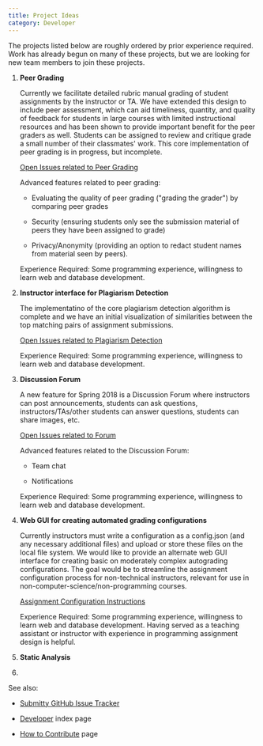 ```yaml
---
title: Project Ideas
category: Developer
---
```



The projects listed below are roughly ordered by prior experience
required.  Work has already begun on many of these projects, but we
are looking for new team members to join these projects.


1. **Peer Grading**   

   Currently we facilitate detailed rubric manual grading of student
   assignments by the instructor or TA.  We have extended this design
   to include peer assessment, which can aid timeliness, quantity, and
   quality of feedback for students in large courses with limited
   instructional resources and has been shown to provide important
   benefit for the peer graders as well.  Students can be assigned to
   review and critique grade a small number of their classmates' work.
   This core implementation of peer grading is in progress, but
   incomplete.

   [Open Issues related to Peer Grading](https://github.com/Submitty/Submitty/issues?utf8=%E2%9C%93&q=is%3Aissue+is%3Aopen+peer)

   Advanced features related to peer grading:

   * Evaluating the quality of peer grading ("grading the grader") by
     comparing peer grades

   * Security (ensuring students only see the submission material of
     peers they have been assigned to grade)

   * Privacy/Anonymity (providing an option to redact student names
     from material seen by peers).

   Experience Required: Some programming experience, willingness to
   learn web and database development.


2. **Instructor interface for Plagiarism Detection**

   The implementatino of the core plagiarism detection algorithm is
   complete and we have an initial visualization of similarities
   between the top matching pairs of assignment submissions.

   [Open Issues related to Plagiarism Detection](https://github.com/Submitty/Submitty/issues?utf8=%E2%9C%93&q=is%3Aissue+is%3Aopen+plagiarism)

   Experience Required: Some programming experience, willingness to
   learn web and database development.


5. **Discussion Forum**

   A new feature for Spring 2018 is a Discussion Forum where
   instructors can post announcements, students can ask questions,
   instructors/TAs/other students can answer questions, students can
   share images, etc.  

   [Open Issues related to Forum](https://github.com/Submitty/Submitty/issues?utf8=%E2%9C%93&q=is%3Aissue+is%3Aopen+forum)

   Advanced features related to the Discussion Forum:

   * Team chat

   * Notifications

   Experience Required: Some programming experience, willingness to
   learn web and database development.


3. **Web GUI for creating automated grading configurations**

   Currently instructors must write a configuration as a config.json
   (and any necessary additional files) and upload or store these
   files on the local file system.  We would like to provide an
   alternate web GUI interface for creating basic on moderately
   complex autograding configurations.  The goal would be to
   streamline the assignment configuration process for non-technical
   instructors, relevant for use in
   non-computer-science/non-programming courses.
   
   [Assignment Configuration Instructions](http://submitty.org/instructor/assignment_configuration)

   Experience Required: Some programming experience, willingness to
   learn web and database development.  Having served as a teaching
   assistant or instructor with experience in programming assignment
   design is helpful.
   

4. **Static Analysis**




6. 


See also:

* [Submitty GitHub Issue Tracker](https://github.com/Submitty/Submitty/issues)

* [Developer](index) index page

* [How to Contribute](how_to_contribute) page


